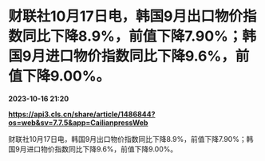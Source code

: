 # 财联社10月17日电，韩国9月出口物价指数同比下降8.9%，前值下降7.90%；韩国9月进口物价指数同比下降9.6%，前值下降9.00%。

**2023-10-16 21:20**

**https://api3.cls.cn/share/article/1486844?os=web&sv=7.7.5&app=CailianpressWeb**

财联社10月17日电，韩国9月出口物价指数同比下降8.9%，前值下降7.90%；韩国9月进口物价指数同比下降9.6%，前值下降9.00%。